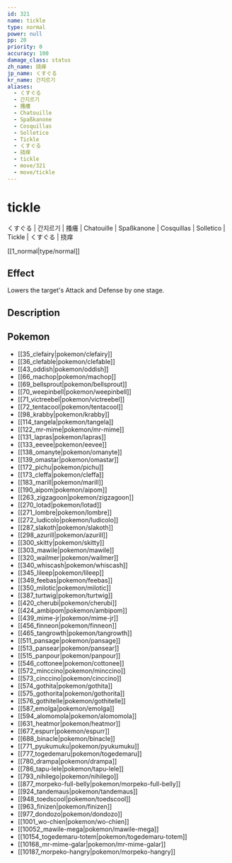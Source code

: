 ```yaml
---
id: 321
name: tickle
type: normal
power: null
pp: 20
priority: 0
accuracy: 100
damage_class: status
zh_name: 挠痒
jp_name: くすぐる
kr_name: 간지르기
aliases:
  - くすぐる
  - 간지르기
  - 搔癢
  - Chatouille
  - Spaßkanone
  - Cosquillas
  - Solletico
  - Tickle
  - くすぐる
  - 挠痒
  - tickle
  - move/321
  - move/tickle
---
```

# tickle
    
くすぐる | 간지르기 | 搔癢 | Chatouille | Spaßkanone | Cosquillas | Solletico | Tickle | くすぐる | 挠痒

[[1_normal|type/normal]]

## Effect

Lowers the target's Attack and Defense by one stage.

## Description



## Pokemon

- [[35_clefairy|pokemon/clefairy]]
- [[36_clefable|pokemon/clefable]]
- [[43_oddish|pokemon/oddish]]
- [[66_machop|pokemon/machop]]
- [[69_bellsprout|pokemon/bellsprout]]
- [[70_weepinbell|pokemon/weepinbell]]
- [[71_victreebel|pokemon/victreebel]]
- [[72_tentacool|pokemon/tentacool]]
- [[98_krabby|pokemon/krabby]]
- [[114_tangela|pokemon/tangela]]
- [[122_mr-mime|pokemon/mr-mime]]
- [[131_lapras|pokemon/lapras]]
- [[133_eevee|pokemon/eevee]]
- [[138_omanyte|pokemon/omanyte]]
- [[139_omastar|pokemon/omastar]]
- [[172_pichu|pokemon/pichu]]
- [[173_cleffa|pokemon/cleffa]]
- [[183_marill|pokemon/marill]]
- [[190_aipom|pokemon/aipom]]
- [[263_zigzagoon|pokemon/zigzagoon]]
- [[270_lotad|pokemon/lotad]]
- [[271_lombre|pokemon/lombre]]
- [[272_ludicolo|pokemon/ludicolo]]
- [[287_slakoth|pokemon/slakoth]]
- [[298_azurill|pokemon/azurill]]
- [[300_skitty|pokemon/skitty]]
- [[303_mawile|pokemon/mawile]]
- [[320_wailmer|pokemon/wailmer]]
- [[340_whiscash|pokemon/whiscash]]
- [[345_lileep|pokemon/lileep]]
- [[349_feebas|pokemon/feebas]]
- [[350_milotic|pokemon/milotic]]
- [[387_turtwig|pokemon/turtwig]]
- [[420_cherubi|pokemon/cherubi]]
- [[424_ambipom|pokemon/ambipom]]
- [[439_mime-jr|pokemon/mime-jr]]
- [[456_finneon|pokemon/finneon]]
- [[465_tangrowth|pokemon/tangrowth]]
- [[511_pansage|pokemon/pansage]]
- [[513_pansear|pokemon/pansear]]
- [[515_panpour|pokemon/panpour]]
- [[546_cottonee|pokemon/cottonee]]
- [[572_minccino|pokemon/minccino]]
- [[573_cinccino|pokemon/cinccino]]
- [[574_gothita|pokemon/gothita]]
- [[575_gothorita|pokemon/gothorita]]
- [[576_gothitelle|pokemon/gothitelle]]
- [[587_emolga|pokemon/emolga]]
- [[594_alomomola|pokemon/alomomola]]
- [[631_heatmor|pokemon/heatmor]]
- [[677_espurr|pokemon/espurr]]
- [[688_binacle|pokemon/binacle]]
- [[771_pyukumuku|pokemon/pyukumuku]]
- [[777_togedemaru|pokemon/togedemaru]]
- [[780_drampa|pokemon/drampa]]
- [[786_tapu-lele|pokemon/tapu-lele]]
- [[793_nihilego|pokemon/nihilego]]
- [[877_morpeko-full-belly|pokemon/morpeko-full-belly]]
- [[924_tandemaus|pokemon/tandemaus]]
- [[948_toedscool|pokemon/toedscool]]
- [[963_finizen|pokemon/finizen]]
- [[977_dondozo|pokemon/dondozo]]
- [[1001_wo-chien|pokemon/wo-chien]]
- [[10052_mawile-mega|pokemon/mawile-mega]]
- [[10154_togedemaru-totem|pokemon/togedemaru-totem]]
- [[10168_mr-mime-galar|pokemon/mr-mime-galar]]
- [[10187_morpeko-hangry|pokemon/morpeko-hangry]]

